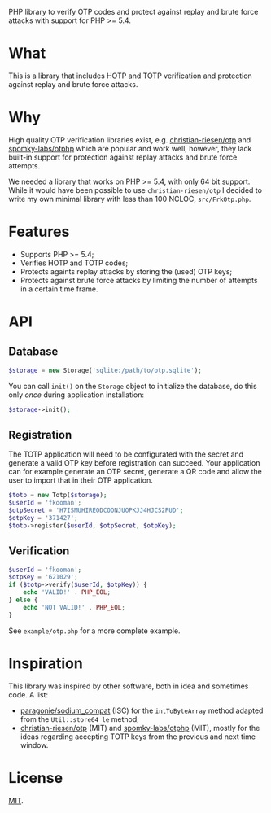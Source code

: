 PHP library to verify OTP codes and protect against replay and brute force 
attacks with support for PHP >= 5.4.

# What

This is a library that includes HOTP and TOTP verification and protection 
against replay and brute force attacks.

# Why

High quality OTP verification libraries exist, e.g. 
[christian-riesen/otp](https://github.com/ChristianRiesen/otp) and 
[spomky-labs/otphp](https://github.com/Spomky-Labs/otphp) which are popular and
work well, however, they lack built-in support for protection against replay 
attacks and brute force attempts.

We needed a library that works on PHP >= 5.4, with only 64 bit support. While
it would have been possible to use `christian-riesen/otp` I decided to write
my own minimal library with less than 100 NCLOC, `src/FrkOtp.php`.

# Features

* Supports PHP >= 5.4;
* Verifies HOTP and TOTP codes;
* Protects againts replay attacks by storing the (used) OTP keys;
* Protects against brute force attacks by limiting the number of attempts in 
  a certain time frame.

# API 

## Database 


```php
$storage = new Storage('sqlite:/path/to/otp.sqlite');
```

You can call `init()` on the `Storage` object to initialize the database, do
this only _once_ during application installation:

```php
$storage->init();
```

## Registration

The TOTP application will need to be configurated with the secret and generate
a valid OTP key before registration can succeed. Your application can for 
example generate an OTP secret, generate a QR code and allow the user to 
import that in their OTP application.

```php
$totp = new Totp($storage);
$userId = 'fkooman';
$otpSecret = 'H7ISMUHIREODCOONJUOPKJJ4HJCS2PUD';
$otpKey = '371427';
$totp->register($userId, $otpSecret, $otpKey);
```

## Verification

```php
$userId = 'fkooman';
$otpKey = '621029';
if ($totp->verify($userId, $otpKey)) {
    echo 'VALID!' . PHP_EOL;
} else {
    echo 'NOT VALID!' . PHP_EOL;
}
```

See `example/otp.php` for a more complete example.

# Inspiration

This library was inspired by other software, both in idea and sometimes code.
A list:

* [paragonie/sodium_compat](https://github.com/paragonie/sodium_compat) (ISC) 
for the `intToByteArray` method adapted from the `Util::store64_le` method;
* [christian-riesen/otp](https://github.com/ChristianRiesen/otp) (MIT) and 
  [spomky-labs/otphp](https://github.com/Spomky-Labs/otphp) (MIT), mostly for
  the ideas regarding accepting TOTP keys from the previous and next time 
  window.

# License 

[MIT](LICENSE).
